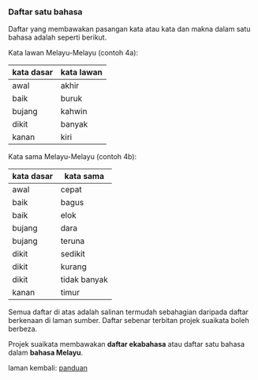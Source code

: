 ---
---

### Daftar satu bahasa

Daftar yang membawakan pasangan kata atau kata dan makna
dalam satu bahasa adalah seperti berikut.

Kata lawan Melayu-Melayu (contoh 4a):

| kata dasar | kata lawan  |
| -----------|-------------|
| awal       | akhir       |
| baik       | buruk       |
| bujang     | kahwin      |
| dikit      | banyak      |
| kanan      | kiri        |

Kata sama Melayu-Melayu (contoh 4b):

| kata dasar | kata sama    |
|------------|--------------|
| awal       | cepat        |
| baik       | bagus        |
| baik       | elok         |
| bujang     | dara         |
| bujang     | teruna       |
| dikit      | sedikit      |
| dikit      | kurang       |
| dikit      | tidak banyak |
| kanan      | timur        |

Semua daftar di atas adalah salinan termudah sebahagian
daripada daftar berkenaan di laman sumber. Daftar sebenar
terbitan projek suaikata boleh berbeza.

Projek suaikata membawakan **daftar ekabahasa** atau daftar
satu bahasa dalam **bahasa Melayu**.

laman kembali: [panduan][0]

  [0]: ../index.md
